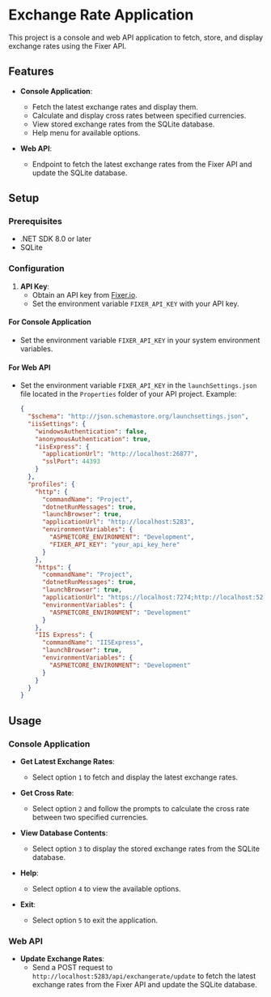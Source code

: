 # Exchange Rate Application

This project is a console and web API application to fetch, store, and display exchange rates using the Fixer API.

## Features

- **Console Application**:
  - Fetch the latest exchange rates and display them.
  - Calculate and display cross rates between specified currencies.
  - View stored exchange rates from the SQLite database.
  - Help menu for available options.

- **Web API**:
  - Endpoint to fetch the latest exchange rates from the Fixer API and update the SQLite database.

## Setup

### Prerequisites

- .NET SDK 8.0 or later
- SQLite

### Configuration

1. **API Key**:
   - Obtain an API key from [Fixer.io](https://fixer.io).
   - Set the environment variable `FIXER_API_KEY` with your API key.

#### For Console Application

- Set the environment variable `FIXER_API_KEY` in your system environment variables.

#### For Web API

- Set the environment variable `FIXER_API_KEY` in the `launchSettings.json` file located in the `Properties` folder of your API project. Example:

  ```json
  {
    "$schema": "http://json.schemastore.org/launchsettings.json",
    "iisSettings": {
      "windowsAuthentication": false,
      "anonymousAuthentication": true,
      "iisExpress": {
        "applicationUrl": "http://localhost:26877",
        "sslPort": 44393
      }
    },
    "profiles": {
      "http": {
        "commandName": "Project",
        "dotnetRunMessages": true,
        "launchBrowser": true,
        "applicationUrl": "http://localhost:5283",
        "environmentVariables": {
          "ASPNETCORE_ENVIRONMENT": "Development",
          "FIXER_API_KEY": "your_api_key_here"
        }
      },
      "https": {
        "commandName": "Project",
        "dotnetRunMessages": true,
        "launchBrowser": true,
        "applicationUrl": "https://localhost:7274;http://localhost:5283",
        "environmentVariables": {
          "ASPNETCORE_ENVIRONMENT": "Development"
        }
      },
      "IIS Express": {
        "commandName": "IISExpress",
        "launchBrowser": true,
        "environmentVariables": {
          "ASPNETCORE_ENVIRONMENT": "Development"
        }
      }
    }
  }


## Usage

### Console Application

- **Get Latest Exchange Rates**:
  - Select option `1` to fetch and display the latest exchange rates.

- **Get Cross Rate**:
  - Select option `2` and follow the prompts to calculate the cross rate between two specified currencies.

- **View Database Contents**:
  - Select option `3` to display the stored exchange rates from the SQLite database.

- **Help**:
  - Select option `4` to view the available options.

- **Exit**:
  - Select option `5` to exit the application.

### Web API

- **Update Exchange Rates**:
  - Send a POST request to `http://localhost:5283/api/exchangerate/update` to fetch the latest exchange rates from the Fixer API and update the SQLite database.
